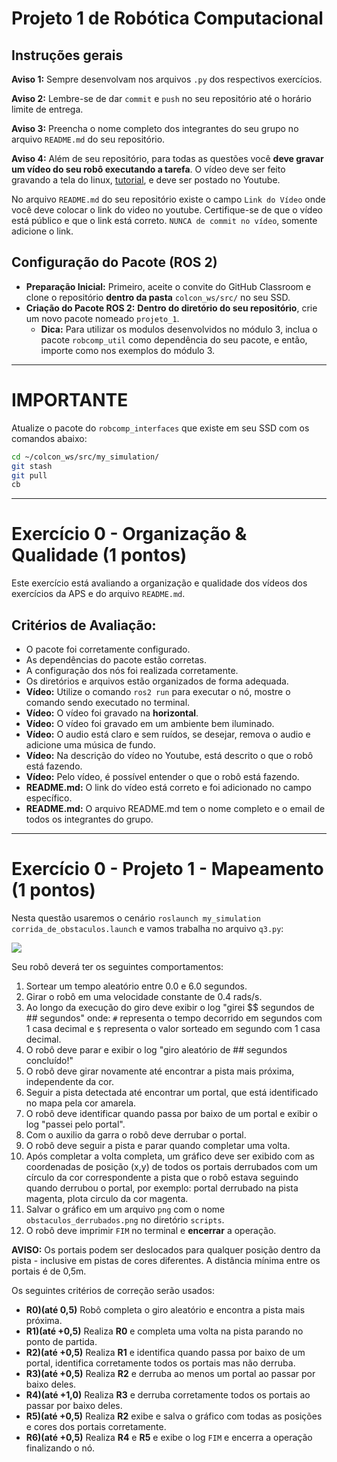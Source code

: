 # Projeto 1 de Robótica Computacional

## Instruções gerais

**Aviso 1:** Sempre desenvolvam nos arquivos `.py` dos respectivos exercícios.

**Aviso 2:** Lembre-se de dar `commit` e `push` no seu repositório até o horário limite de entrega.

**Aviso 3:** Preencha o nome completo dos integrantes do seu grupo no arquivo `README.md` do seu repositório.

**Aviso 4:** Além de seu repositório, para todas as questões você **deve gravar um vídeo do seu robô executando a tarefa**. O vídeo deve ser feito gravando a tela do linux, [tutorial](https://insper.github.io/robotica-computacional/screen_record/), e deve ser postado no Youtube. 

No arquivo `README.md` do seu repositório existe o campo `Link do Vídeo` onde você deve colocar o link do video no youtube. Certifique-se de que o vídeo está público e que o link está correto. `NUNCA de commit no vídeo`, somente adicione o link.

## Configuração do Pacote (ROS 2)

- **Preparação Inicial:** Primeiro, aceite o convite do GitHub Classroom e clone o repositório **dentro da pasta** `colcon_ws/src/` no seu SSD.
- **Criação do Pacote ROS 2:** **Dentro do diretório do seu repositório**, crie um novo pacote nomeado `projeto_1`.
    - **Dica:** Para utilizar os modulos desenvolvidos no módulo 3, inclua o pacote `robcomp_util` como dependência do seu pacote, e então, importe como nos exemplos do módulo 3.

____________________________________________________________________
# **IMPORTANTE**
Atualize o pacote do `robcomp_interfaces` que existe em seu SSD com os comandos abaixo:
```bash
cd ~/colcon_ws/src/my_simulation/
git stash
git pull
cb
```
____________________________________________________________________

# Exercício 0 - Organização & Qualidade (1 pontos)
Este exercício está avaliando a organização e qualidade dos vídeos dos exercícios da APS e do arquivo `README.md`.

## Critérios de Avaliação:
* O pacote foi corretamente configurado.
* As dependências do pacote estão corretas.
* A configuração dos nós foi realizada corretamente.
* Os diretórios e arquivos estão organizados de forma adequada.
* **Vídeo:** Utilize o comando `ros2 run` para executar o nó, mostre o comando sendo executado no terminal.
* **Vídeo:** O vídeo foi gravado na **horizontal**.
* **Vídeo:** O vídeo foi gravado em um ambiente bem iluminado.
* **Vídeo:** O audio está claro e sem ruídos, se desejar, remova o audio e adicione uma música de fundo.
* **Vídeo:** Na descrição do vídeo no Youtube, está descrito o que o robô está fazendo.
* **Vídeo:** Pelo vídeo, é possível entender o que o robô está fazendo.
* **README.md:** O link do vídeo está correto e foi adicionado no campo específico.
* **README.md:** O arquivo README.md tem o nome completo e o email de todos os integrantes do grupo.

____________________________________________________________________
# Exercício 0 - Projeto 1 - Mapeamento (1 pontos)

Nesta questão usaremos o cenário `roslaunch my_simulation corrida_de_obstaculos.launch` e vamos trabalha no arquivo `q3.py`:


![](obstaculos.png)


Seu robô deverá ter os seguintes comportamentos:


1. Sortear um tempo aleatório entre 0.0 e 6.0 segundos.
2. Girar o robô em uma velocidade constante de 0.4 rads/s.
3. Ao longo da execução do giro deve exibir o log "girei $$ segundos de ## segundos" onde: `#` representa o tempo decorrido em segundos com 1 casa decimal e `$` representa o valor sorteado em segundo com 1 casa decimal.
4. O robô deve parar e exibir o log "giro aleatório de ## segundos concluído!"
5. O robô deve girar novamente até encontrar a pista mais próxima, independente da cor.
6. Seguir a pista detectada até encontrar um portal, que está identificado no mapa pela cor amarela.
7. O robô deve identificar quando passa por baixo de um portal e exibir o log "passei pelo portal".
8. Com o auxilio da garra o robô deve derrubar o portal.
9. O robô deve seguir a pista e parar quando completar uma volta.
10. Após completar a volta completa, um gráfico deve ser exibido com as coordenadas de posição (x,y) de todos os portais derrubados com um círculo da cor correspondente a pista que o robô estava seguindo quando derrubou o portal, por exemplo: portal derrubado na pista magenta, plota circulo da cor magenta.
9. Salvar o gráfico em um arquivo `png` com o nome `obstaculos_derrubados.png` no diretório `scripts`.
10. O robô deve imprimir `FIM` no terminal e **encerrar** a operação.


**AVISO:** Os portais podem ser deslocados para qualquer posição dentro da pista - inclusive em pistas de cores diferentes. A distância mínima entre os portais é de 0,5m.


Os seguintes critérios de correção serão usados:


- **R0)(até 0,5)** Robô completa o giro aleatório e encontra a pista mais próxima.
- **R1)(até +0,5)**  Realiza **R0** e completa uma volta na pista parando no ponto de partida.
- **R2)(até +0,5)**  Realiza **R1** e identifica quando passa por baixo de um portal, identifica corretamente todos os portais mas não derruba.
- **R3)(até +0,5)** Realiza **R2** e derruba ao menos um portal ao passar por baixo deles.
- **R4)(até +1,0)** Realiza **R3** e derruba corretamente todos os portais ao passar por baixo deles.
- **R5)(até +0,5)** Realiza **R2** exibe e salva o gráfico com todas as posições e cores dos portais corretamente.
- **R6)(até +0,5)** Realiza **R4** e **R5** e exibe o log `FIM` e encerra a operação finalizando o nó.